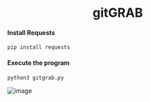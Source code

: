 <h1 align="center">gitGRAB</h1>

#### Install Requests
```Install Requests
pip install requests
```

#### Execute the program
```Execute Snoop
python3 gitgrab.py
```

![image](https://github.com/user-attachments/assets/ff3a37d5-c4a7-4bad-af71-93887c5da283)



